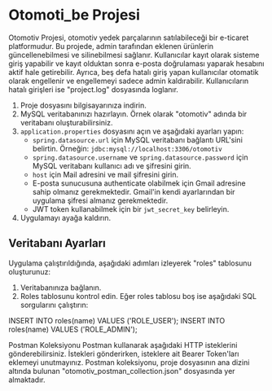 # Otomoti_be Projesi

Otomotiv Projesi, otomotiv yedek parçalarının satılabileceği bir e-ticaret platformudur. Bu projede, admin tarafından eklenen ürünlerin güncellenebilmesi ve silinebilmesi sağlanır. Kullanıcılar kayıt olarak sisteme giriş yapabilir ve kayıt olduktan sonra e-posta doğrulaması yaparak hesabını aktif hale getirebilir. Ayrıca, beş defa hatalı giriş yapan kullanıcılar otomatik olarak engellenir ve engellemeyi sadece admin kaldırabilir. Kullanıcıların hatalı girişleri ise "project.log" dosyasında loglanır.

1. Proje dosyasını bilgisayarınıza indirin.
2. MySQL veritabanınızı hazırlayın. Örnek olarak "otomotiv" adında bir veritabanı oluşturabilirsiniz.
3. `application.properties` dosyasını açın ve aşağıdaki ayarları yapın:
    - `spring.datasource.url` için MySQL veritabanı bağlantı URL'sini belirtin. Örneğin: `jdbc:mysql://localhost:3306/otomotiv`
    - `spring.datasource.username` ve `spring.datasource.password` için MySQL veritabanı kullanıcı adı ve şifresini girin.
    - `host` için Mail adresini ve mail şifresini girin.
    - E-posta sunucusuna authenticate olabilmek için Gmail adresine sahip olmanız gerekmektedir. Gmail'in kendi ayarlarından bir uygulama şifresi almanız gerekmektedir.
    - JWT token kullanabilmek için bir `jwt_secret_key` belirleyin.
4. Uygulamayı ayağa kaldırın.

## Veritabanı Ayarları

Uygulama çalıştırıldığında, aşağıdaki adımları izleyerek "roles" tablosunu oluşturunuz:

1. Veritabanınıza bağlanın.
2. Roles tablosunu kontrol edin. Eğer roles tablosu boş ise aşağıdaki SQL sorgularını çalıştırın:

INSERT INTO roles(name) VALUES ('ROLE_USER');
INSERT INTO roles(name) VALUES ('ROLE_ADMIN');

Postman Koleksiyonu
Postman kullanarak aşağıdaki HTTP isteklerini gönderebilirsiniz. İstekleri gönderirken, isteklere ait Bearer Token'ları eklemeyi unutmayınız. Postman koleksiyonu, proje dosyasının ana dizini altında bulunan "otomotiv_postman_collection.json" dosyasında yer almaktadır.







